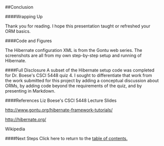 ##Conclusion

####Wrapping Up

Thank you for reading. I hope this presentation taught or refreshed your ORM basics.

####Code and Figures

The Hibernate configuration XML is from the Gontu web series.
The screenshots are all from my own step-by-step setup and running of Hibernate.

####Full Disclosure
A subset of the Hibernate setup code was completed for Dr. Boese's CSCI 5448 quiz 4.
I sought to differentiate that work from the work submitted for this project by
adding a conceptual discussion about ORMs, by adding code beyond the requirements of
the quiz, and by presenting in Markdown.

####References
Liz Boese's CSCI 5448 Lecture Slides

http://www.gontu.org/hibernate-framework-tutorials/

http://hibernate.org/

Wikipedia

####Next Steps
Click here to return to the [table of contents.](https://github.com/trekbaum/present/blob/master/orm/README.md)
